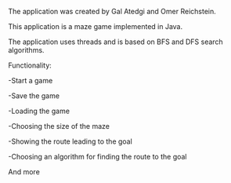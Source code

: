 The application was created by Gal Atedgi and Omer Reichstein.

This application is a maze game implemented in Java.

The application uses threads and is based on BFS and DFS search algorithms.

Functionality:

-Start a game

-Save the game

-Loading the game

-Choosing the size of the maze

-Showing the route leading to the goal

-Choosing an algorithm for finding the route to the goal

And more
